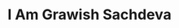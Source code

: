 <h1 align="center">I Am Grawish Sachdeva</h1>

<!--
**grawish/grawish** is a ✨ _special_ ✨ repository because its `README.md` (this file) appears on your GitHub profile.

Here are some ideas to get you started:

- 🔭 I’m currently working on Django
- 🌱 I’m currently learning Python Core
- 👯 I’m looking to collaborate on New Projects
- 🤔 I’m looking for help with connecting python and eps files
- 💬 Ask me about **Arduino, Linux, Python, C++, Django**
- 📫 Connect me on [LinkedIn](https://www.linkedin.com/in/grawish-sachdeva-a11b9218a), [Email](mailto:grawish06@gmail.com), [Call](tel:+919266493132)
- My Portfolio [Website](https://grawishh.tk)
- 😄 Pronouns: he,his,him
- ⚡ Fun Fact: Coders get nor sleep neither date

